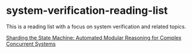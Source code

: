# system-verification-reading-list
This is a reading list with a focus on system verification and related topics.

[Sharding the State Machine: Automated Modular Reasoning for Complex Concurrent Systems](https://www.usenix.org/system/files/osdi23-hance.pdf)
